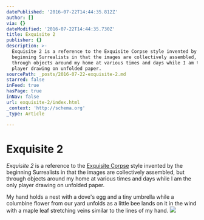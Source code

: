 ```yaml
---
datePublished: '2016-07-22T14:44:35.812Z'
author: []
via: {}
dateModified: '2016-07-22T14:44:35.730Z'
title: Exquisite 2
publisher: {}
description: >-
  Exquisite 2 is a reference to the Exquisite Corpse style invented by the
  beginning Surrealists in that the images are collectively assembled, but
  through objects around my home at various times and days while I am the only
  player drawing on unfolded paper.
sourcePath: _posts/2016-07-22-exquisite-2.md
starred: false
inFeed: true
hasPage: true
inNav: false
url: exquisite-2/index.html
_context: 'http://schema.org'
_type: Article

---
```

# Exquisite 2

_Exquisite 2_ is a reference to the [Exquisite Corpse][0] style invented by the beginning Surrealists in that the images are collectively assembled, but through objects around my home at various times and days while I am the only player drawing on unfolded paper.

My hand holds a nest with a dove's egg and a tiny umbrella while a columbine flower from our yard unfolds as a little bee lands on it in the wind with a maple leaf stretching veins similar to the lines of my hand.
![](https://the-grid-user-content.s3-us-west-2.amazonaws.com/169428c4-852d-4aaf-a1d3-7c56ea1fd1cc.jpg)

[0]: https://en.wikipedia.org/wiki/Exquisite_corpse